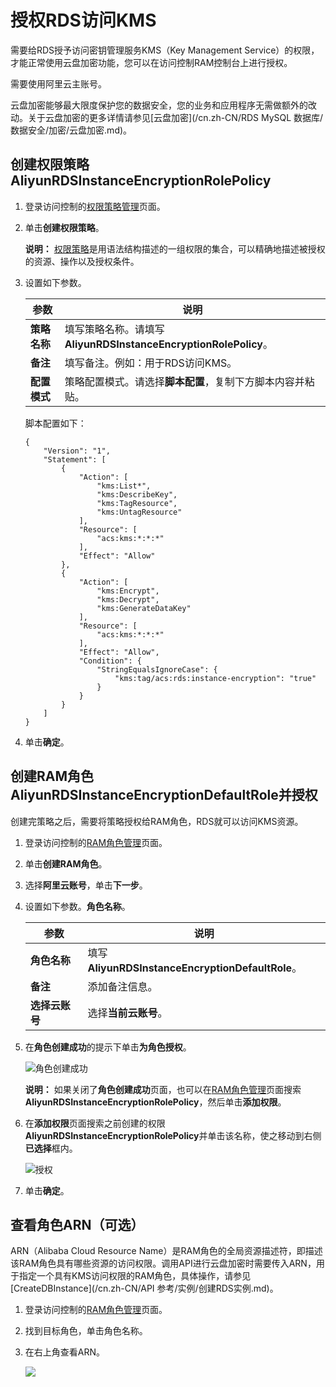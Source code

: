 # 授权RDS访问KMS

需要给RDS授予访问密钥管理服务KMS（Key Management Service）的权限，才能正常使用云盘加密功能，您可以在访问控制RAM控制台上进行授权。

需要使用阿里云主账号。

云盘加密能够最大限度保护您的数据安全，您的业务和应用程序无需做额外的改动。关于云盘加密的更多详情请参见[云盘加密](/cn.zh-CN/RDS MySQL 数据库/数据安全/加密/云盘加密.md)。

## 创建权限策略AliyunRDSInstanceEncryptionRolePolicy

1.  登录访问控制的[权限策略管理](https://ram.console.aliyun.com/policies)页面。

2.  单击**创建权限策略**。

    **说明：** [权限策略](https://help.aliyun.com/document_detail/28628.html)是用语法结构描述的一组权限的集合，可以精确地描述被授权的资源、操作以及授权条件。

3.  设置如下参数。

    |参数|说明|
    |--|--|
    |**策略名称**|填写策略名称。请填写**AliyunRDSInstanceEncryptionRolePolicy**。|
    |**备注**|填写备注。例如：用于RDS访问KMS。|
    |**配置模式**|策略配置模式。请选择**脚本配置**，复制下方脚本内容并粘贴。|

    脚本配置如下：

    ```
    {
        "Version": "1",
        "Statement": [
            {
                "Action": [
                    "kms:List*",
                    "kms:DescribeKey",
                    "kms:TagResource",
                    "kms:UntagResource"
                ],
                "Resource": [
                    "acs:kms:*:*:*"
                ],
                "Effect": "Allow"
            },
            {
                "Action": [
                    "kms:Encrypt",
                    "kms:Decrypt",
                    "kms:GenerateDataKey"
                ],
                "Resource": [
                    "acs:kms:*:*:*"
                ],
                "Effect": "Allow",
                "Condition": {
                    "StringEqualsIgnoreCase": {
                        "kms:tag/acs:rds:instance-encryption": "true"
                    }
                }
            }
        ]
    }
    ```

4.  单击**确定**。


## 创建RAM角色AliyunRDSInstanceEncryptionDefaultRole并授权

创建完策略之后，需要将策略授权给RAM角色，RDS就可以访问KMS资源。

1.  登录访问控制的[RAM角色管理](https://ram.console.aliyun.com/roles)页面。

2.  单击**创建RAM角色**。

3.  选择**阿里云账号**，单击**下一步**。

4.  设置如下参数。**角色名称**。

    |参数|说明|
    |--|--|
    |**角色名称**|填写**AliyunRDSInstanceEncryptionDefaultRole**。|
    |**备注**|添加备注信息。|
    |**选择云账号**|选择**当前云账号**。|

5.  在**角色创建成功**的提示下单击**为角色授权**。

    ![角色创建成功](https://static-aliyun-doc.oss-accelerate.aliyuncs.com/assets/img/zh-CN/0851507061/p187971.png)

    **说明：** 如果关闭了**角色创建成功**页面，也可以在[RAM角色管理](https://ram.console.aliyun.com/roles)页面搜索**AliyunRDSInstanceEncryptionRolePolicy**，然后单击**添加权限**。

6.  在**添加权限**页面搜索之前创建的权限**AliyunRDSInstanceEncryptionRolePolicy**并单击该名称，使之移动到右侧**已选择**框内。

    ![授权](https://static-aliyun-doc.oss-accelerate.aliyuncs.com/assets/img/zh-CN/3967796061/p187389.png)

7.  单击**确定**。


## 查看角色ARN（可选）

ARN（Alibaba Cloud Resource Name）是RAM角色的全局资源描述符，即描述该RAM角色具有哪些资源的访问权限。调用API进行云盘加密时需要传入ARN，用于指定一个具有KMS访问权限的RAM角色，具体操作，请参见[CreateDBInstance](/cn.zh-CN/API 参考/实例/创建RDS实例.md)。

1.  登录访问控制的[RAM角色管理](https://ram.console.aliyun.com/roles)页面。

2.  找到目标角色，单击角色名称。

3.  在右上角查看ARN。

    ![](https://static-aliyun-doc.oss-accelerate.aliyuncs.com/assets/img/zh-CN/3967796061/p66346.png)


